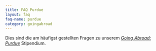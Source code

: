 ```yaml
---
title: FAQ Purdue
layout: faq
faq-name: purdue
category: goingabroad
---
```

Dies sind die am häufigst gestellten Fragen zu unserem <em>[Going Abroad: Purdue](/stipendien/goingabroad.html)</em> Stipendium.
